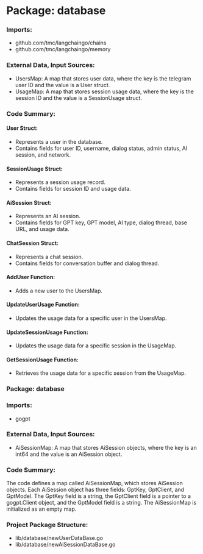 # Package: database

### Imports:
- github.com/tmc/langchaingo/chains
- github.com/tmc/langchaingo/memory

### External Data, Input Sources:
- UsersMap: A map that stores user data, where the key is the telegram user ID and the value is a User struct.
- UsageMap: A map that stores session usage data, where the key is the session ID and the value is a SessionUsage struct.

### Code Summary:
#### User Struct:
- Represents a user in the database.
- Contains fields for user ID, username, dialog status, admin status, AI session, and network.

#### SessionUsage Struct:
- Represents a session usage record.
- Contains fields for session ID and usage data.

#### AiSession Struct:
- Represents an AI session.
- Contains fields for GPT key, GPT model, AI type, dialog thread, base URL, and usage data.

#### ChatSession Struct:
- Represents a chat session.
- Contains fields for conversation buffer and dialog thread.

#### AddUser Function:
- Adds a new user to the UsersMap.

#### UpdateUserUsage Function:
- Updates the usage data for a specific user in the UsersMap.

#### UpdateSessionUsage Function:
- Updates the usage data for a specific session in the UsageMap.

#### GetSessionUsage Function:
- Retrieves the usage data for a specific session from the UsageMap.

### Package: database

### Imports:
- gogpt

### External Data, Input Sources:
- AiSessionMap: A map that stores AiSession objects, where the key is an int64 and the value is an AiSession object.

### Code Summary:
The code defines a map called AiSessionMap, which stores AiSession objects. Each AiSession object has three fields: GptKey, GptClient, and GptModel. The GptKey field is a string, the GptClient field is a pointer to a gogpt.Client object, and the GptModel field is a string. The AiSessionMap is initialized as an empty map.

### Project Package Structure:
- lib/database/newUserDataBase.go
- lib/database/newAiSessionDataBase.go

